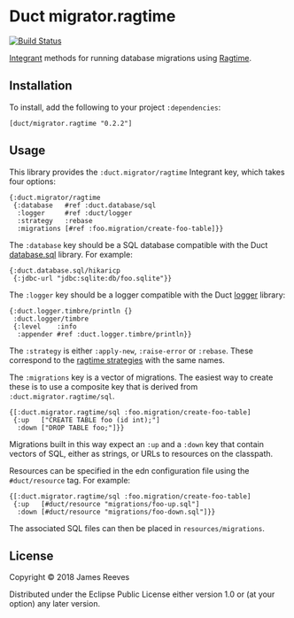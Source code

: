 # Duct migrator.ragtime

[![Build Status](https://travis-ci.org/duct-framework/migrator.ragtime.svg?branch=master)](https://travis-ci.org/duct-framework/migrator.ragtime)

[Integrant][] methods for running database migrations using
[Ragtime][].

[integrant]: https://github.com/weavejester/integrant
[ragtime]:   https://github.com/weavejester/ragtime

## Installation

To install, add the following to your project `:dependencies`:

    [duct/migrator.ragtime "0.2.2"]

## Usage

This library provides the `:duct.migrator/ragtime` Integrant key,
which takes four options:

```edn
{:duct.migrator/ragtime
 {:database   #ref :duct.database/sql
  :logger     #ref :duct/logger
  :strategy   :rebase
  :migrations [#ref :foo.migration/create-foo-table]}}
```

The `:database` key should be a SQL database compatible with the Duct
[database.sql][] library. For example:

```edn
{:duct.database.sql/hikaricp
 {:jdbc-url "jdbc:sqlite:db/foo.sqlite"}}
```

The `:logger` key should be a logger compatible with the Duct
[logger][] library:

```edn
{:duct.logger.timbre/println {}
 :duct.logger/timbre
 {:level    :info
  :appender #ref :duct.logger.timbre/println}}
```

The `:strategy` is either `:apply-new`, `:raise-error` or
`:rebase`. These correspond to the [ragtime strategies][] with the
same names.

The `:migrations` key is a vector of migrations. The easiest way to
create these is to use a composite key that is derived from
`:duct.migrator.ragtime/sql`.

```edn
{[:duct.migrator.ragtime/sql :foo.migration/create-foo-table]
 {:up   ["CREATE TABLE foo (id int);"]
  :down ["DROP TABLE foo;"]}}
```

Migrations built in this way expect an `:up` and a `:down` key that
contain vectors of SQL, either as strings, or URLs to resources on the
classpath.

Resources can be specified in the edn configuration file using the
`#duct/resource` tag. For example:

```edn
{[:duct.migrator.ragtime/sql :foo.migration/create-foo-table]
 {:up   [#duct/resource "migrations/foo-up.sql"]
  :down [#duct/resource "migrations/foo-down.sql"]}}
```

The associated SQL files can then be placed in `resources/migrations`.

[database.sql]:       https://github.com/duct-framework/database.sql
[logger]:             https://github.com/duct-framework/logger
[ragtime strategies]: https://weavejester.github.io/ragtime/ragtime.strategy.html

## License

Copyright © 2018 James Reeves

Distributed under the Eclipse Public License either version 1.0 or (at
your option) any later version.
